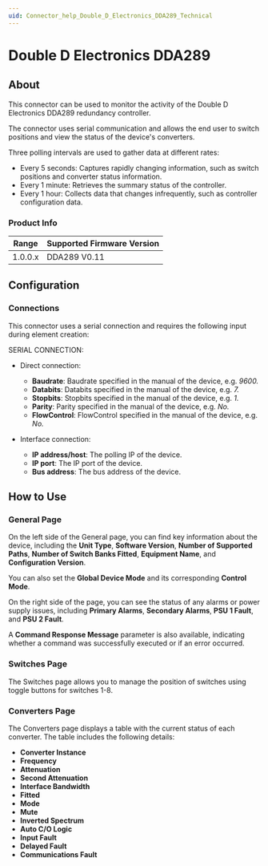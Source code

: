 ```yaml
---
uid: Connector_help_Double_D_Electronics_DDA289_Technical
---
```


# Double D Electronics DDA289

## About

This connector can be used to monitor the activity of the Double D Electronics DDA289 redundancy controller.

The connector uses serial communication and allows the end user to switch positions and view the status of the device's converters.

Three polling intervals are used to gather data at different rates:

- Every 5 seconds: Captures rapidly changing information, such as switch positions and converter status information.
- Every 1 minute: Retrieves the summary status of the controller.
- Every 1 hour: Collects data that changes infrequently, such as controller configuration data.

### Product Info

| Range | Supported Firmware Version |
|------------------|-----------------------------|
| 1.0.0.x          | DDA289 V0.11                |

## Configuration

### Connections

This connector uses a serial connection and requires the following input during element creation:

SERIAL CONNECTION:

- Direct connection:

  - **Baudrate**: Baudrate specified in the manual of the device, e.g. *9600.*
  - **Databits**: Databits specified in the manual of the device, e.g. *7.*
  - **Stopbits**: Stopbits specified in the manual of the device, e.g. *1.*
  - **Parity**: Parity specified in the manual of the device, e.g. *No.*
  - **FlowControl**: FlowControl specified in the manual of the device, e.g. *No.*

- Interface connection:

  - **IP address/host**: The polling IP of the device.
  - **IP port**: The IP port of the device.
  - **Bus address**: The bus address of the device.

## How to Use

### General Page

On the left side of the General page, you can find key information about the device, including the **Unit Type**, **Software Version**, **Number of Supported Paths**, **Number of Switch Banks Fitted**, **Equipment Name**, and **Configuration Version**.

You can also set the **Global Device Mode** and its corresponding **Control Mode**.

On the right side of the page, you can see the status of any alarms or power supply issues, including **Primary Alarms**, **Secondary Alarms**, **PSU 1 Fault**, and **PSU 2 Fault**.

A **Command Response Message** parameter is also available, indicating whether a command was successfully executed or if an error occurred.

### Switches Page

The Switches page allows you to manage the position of switches using toggle buttons for switches 1-8.

### Converters Page

The Converters page displays a table with the current status of each converter. The table includes the following details:

- **Converter Instance**
- **Frequency**
- **Attenuation**
- **Second Attenuation**
- **Interface Bandwidth**
- **Fitted**
- **Mode**
- **Mute**
- **Inverted Spectrum**
- **Auto C/O Logic**
- **Input Fault**
- **Delayed Fault**
- **Communications Fault**
